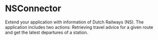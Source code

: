# NSConnector
Extend your application with information of Dutch Railways (NS). The application includes two actions: Retrieving travel advice for a given route and get the latest departures of a station.
